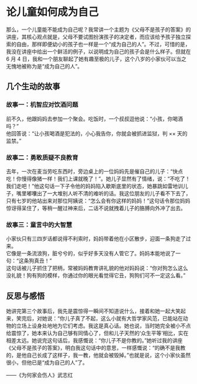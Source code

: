 # 论儿童如何成为自己

那么，一个儿童能不能成为自己呢？我常讲一个主题为《父母不是孩子的答案》的讲座，其核心观点就是，父母不要试图扮演孩子的决定者，而应该给予孩子独立探索的自由，那样即便幼小的孩子也一样是一个“成为自己的人”。不过，可惜的是，我没在讲座中给出一个鲜活的例子，以说明成为自己的孩子会是什么样子。但就在 6 月 4 日，我和一个朋友聊起了她有趣至极的儿子，这个八岁的小家伙可以当之无愧地被称为是“成为自己的人”。

## 几个生动的故事

### 故事一：机智应对饮酒问题
前不久，他跟妈妈去参加一个聚会。吃饭时，一个叔叔逗他说：“小孩，你喝酒吗？”  
他回答说：“让小孩喝酒是犯法的，小心我告你，你就会被抓进监狱，判 ×× 天的监禁。”

### 故事二：勇敢质疑不良教育
去年，一次在麦当劳吃东西时，旁边桌上的一位妈妈先是催自己的儿子：“快点吃！你慢得像猪一样！我们上课就晚了！”。她儿子显然有了情绪，说：“不吃了！我们走吧！”他这句话一下子令他的妈妈陷入歇斯底里的状态，她暴跳如雷地训儿子，嘴里嘟囔出了一大堆别人听不清的难听的话。我这位朋友的儿子看不下去了，只有七岁的他站出来对那位阿姨说：“怎么会有你这样的妈妈！”这句话令那位妈妈惊讶得呆住了，等稍一醒过神来后，二话不说就拽着儿子的胳膊向外冲了出去。

### 故事三：童言中的大智慧
小家伙只有三四岁话都说得不利索时，妈妈带着他在小区散步，迎面一条狗走了过来。  
它像是一条流浪狗，脏兮兮的，似乎好多天没有人管它了。妈妈本能地说了一句：“这条狗真丑！”  
这句话被儿子抓住了把柄，常被妈妈教育讲礼貌的他对妈妈说：“你对狗怎么这么没礼貌！狗有狗的模样，你通过你的眼光看觉得它丑，狗狗们可不一定这么看。”

## 反思与感悟
她讲完第三个故事后，我先是震惊得一瞬间不知道说什么，接着和她一起大笑起来，笑完后，对她说：“你儿子真了不起，这么小就有大哲学家风范，已能站在动物的立场上设身处地地为它们考虑。我这是真心话。她也说，当时她完全被小不点给震惊了，她本来认为自己够有同情心了，但和儿子天然的‘众生平等’相比，实在相差太远。她说完这句话后，我感慨说：“你儿子不是你教的。”她听过我的讲座《父母不是孩子的答案》，明白我这句话中的意思，一样感慨说：“的确不是我教的，是他自己长成了这样子，我一教，他就会被毁掉。”也就是说，这个小家伙虽然很小，但他已是“成为自己的人”了。

——《为何家会伤人》武志红